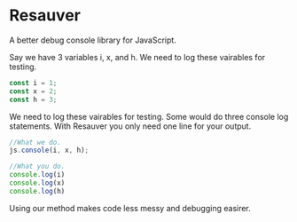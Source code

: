 # Resauver
A better debug console library for JavaScript.

Say we have 3 variables i, x, and h. We need to log these vairables for testing. 
```js
const i = 1;
const x = 2;
const h = 3;
```
We need to log these vairables for testing. Some would do three console log statements. With Resauver you only need one line for your output. 

```js
//What we do.
js.console(i, x, h);

//What you do.
console.log(i)
console.log(x)
console.log(h)

```

Using our method makes code less messy and debugging easirer.
